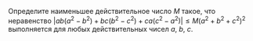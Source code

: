 Определите наименьшее действительное число $M$ такое, что неравенство $|ab({{a}^{2}}-{{b}^{2}})+bc({{b}^{2}}-{{c}^{2}})+ca({{c}^{2}}-{{a}^{2}})|\le M{{({{a}^{2}}+{{b}^{2}}+{{c}^{2}})}^{2}}$ выполняется для любых действительных чисел $a$, $b$, $c$.